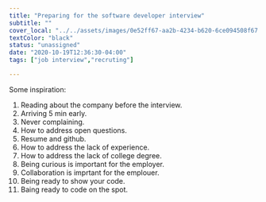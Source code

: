 ```yaml
---
title: "Preparing for the software developer interview"
subtitle: ""
cover_local: "../../assets/images/0e52ff67-aa2b-4234-b620-6ce094508f67.jpeg"
textColor: "black"
status: "unassigned"
date: "2020-10-19T12:36:30-04:00"
tags: ["job interview","recruting"]

---
```


Some inspiration:
1. Reading about the company before the interview.
2. Arriving 5 min early.
3. Never complaining.
4. How to address open questions.
5. Resume and github.
6. How to address the lack of experience.
7. How to address the lack of college degree.
8. Being curious is important for the employer.
9. Collaboration is imprtant for the emplouer.
10. Being ready to show your code.
11. Baing ready to code on the spot.
